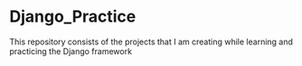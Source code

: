 # Django_Practice
This repository consists of the projects  that I am creating while learning and practicing the Django framework

